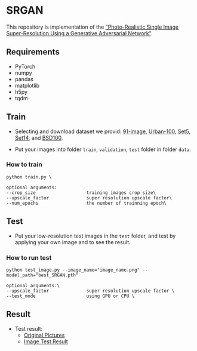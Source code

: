 # SRGAN

This repository is implementation of the ["Photo-Realistic Single Image Super-Resolution Using a Generative Adversarial Network"](https://arxiv.org/abs/1609.04802).


## Requirements

- PyTorch 
- numpy
- pandas
- matplotlib
- h5py
- tqdm

## Train
- Selecting and download dataset we provid: [91-image](https://drive.google.com/drive/folders/1DlDbMYjYk9K2Z-Or83kSloDZZAcmVTQF?usp=share_link), [Urban-100](https://drive.google.com/drive/folders/1-32AkTyJoj-k5Dlx5SKmfJfCYbBMOK75?usp=share_link), [Set5](https://drive.google.com/drive/folders/1QAAYUWV4p4DiHynXxhxy5fHESYpsninY?usp=share_link), [Set14](https://drive.google.com/drive/folders/18RqvSzVw_HBsh3ItdZG4Lq89Wc9HqkKc?usp=share_link), and [BSD100](https://drive.google.com/drive/folders/1doqVGCUc8_I1ylM65gKyl9WmMyWc2yrS?usp=share_link).

- Put your images into folder `train`, `validation`, `test` folder in folder `data`.

### How to train

```
python train.py \

optional arguments:
--crop_size                   training images crop size\
--upscale_factor              super resolution upscale factor\
--num_epochs                  the number of trainning epoch\
```


## Test

- Put your low-resolution test images in the `test` folder, and test by applying your own image and to see the result.

### How to run test
```
python test_image.py --image_name="image_name.png" --model_path="best_SRGAN.pth"

optional arguments:\
--upscale_factor              super resolution upscale factor \
--test_mode                   using GPU or CPU \
```

## Result
- Test result: 
  - [Original Pictures](https://drive.google.com/drive/folders/16INOjR2uTMbrpn2olo33kH8Qfs3mjDeN?usp=share_link)
  - [Image Test Result](https://drive.google.com/drive/folders/16xeDE4kuEDCikmEWb6w0xVGEjUoI9czz?usp=share_link)


